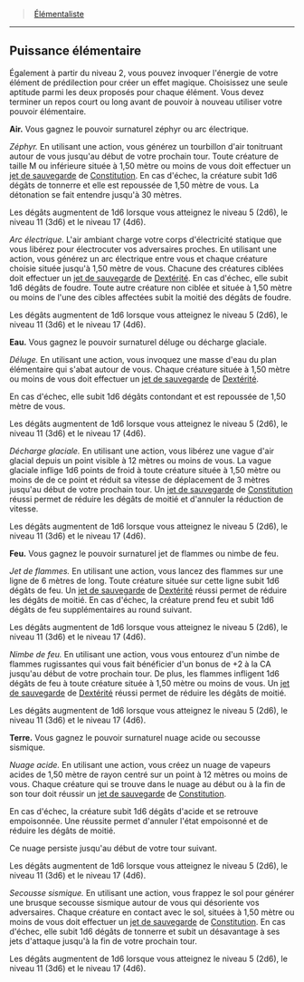﻿---
!GenericItem
Id: wizard_elementalist_hd.md#puissance-élémentaire
ParentLink: wizard_elementalist_hd.md#Élémentaliste
Name: Puissance élémentaire
ParentName: Élémentaliste
NameLevel: 2
Attributes: {}
---
> [Élémentaliste](hd_wizard_elementalist.md)

---

## Puissance élémentaire

Également à partir du niveau 2, vous pouvez invoquer l'énergie de votre élément de prédilection pour créer un effet magique. Choisissez une seule aptitude parmi les deux proposés pour chaque élément. Vous devez terminer un repos court ou long avant de pouvoir à nouveau utiliser votre pouvoir élémentaire.

**Air.** Vous gagnez le pouvoir surnaturel zéphyr ou arc électrique.

_Zéphyr._ En utilisant une action, vous générez un tourbillon d'air tonitruant autour de vous jusqu'au début de votre prochain tour. Toute créature de taille M ou inférieure située à 1,50 mètre ou moins de vous doit effectuer un [jet de sauvegarde](hd_abilities_jets_de_sauvegarde.md) de [Constitution](hd_abilities_constitution.md). En cas d'échec, la créature subit 1d6 dégâts de tonnerre et elle est repoussée de 1,50 mètre de vous. La détonation se fait entendre jusqu'à 30 mètres.

Les dégâts augmentent de 1d6 lorsque vous atteignez le niveau 5 (2d6), le niveau 11 (3d6) et le niveau 17 (4d6).

_Arc électrique._ L'air ambiant charge votre corps d'électricité statique que vous libérez pour électrocuter vos adversaires proches. En utilisant une action, vous générez un arc électrique entre vous et chaque créature choisie située jusqu'à 1,50 mètre de vous. Chacune des créatures ciblées doit effectuer un [jet de sauvegarde](hd_abilities_jets_de_sauvegarde.md) de [Dextérité](hd_abilities_dexterity.md). En cas d'échec, elle subit 1d6 dégâts de foudre. Toute autre créature non ciblée et située à 1,50 mètre ou moins de l'une des cibles affectées subit la moitié des dégâts de foudre.

Les dégâts augmentent de 1d6 lorsque vous atteignez le niveau 5 (2d6), le niveau 11 (3d6) et le niveau 17 (4d6).

**Eau.** Vous gagnez le pouvoir surnaturel déluge ou décharge glaciale.

_Déluge._ En utilisant une action, vous invoquez une masse d'eau du plan élémentaire qui s'abat autour de vous. Chaque créature située à 1,50 mètre ou moins de vous doit effectuer un [jet de sauvegarde](hd_abilities_jets_de_sauvegarde.md) de [Dextérité](hd_abilities_dexterity.md).

En cas d'échec, elle subit 1d6 dégâts contondant et est repoussée de 1,50 mètre de vous.

Les dégâts augmentent de 1d6 lorsque vous atteignez le niveau 5 (2d6), le niveau 11 (3d6) et le niveau 17 (4d6).

_Décharge glaciale._ En utilisant une action, vous libérez une vague d'air glacial depuis un point visible à 12 mètres ou moins de vous. La vague glaciale inflige 1d6 points de froid à toute créature située à 1,50 mètre ou moins de de ce point et réduit sa vitesse de déplacement de 3 mètres jusqu'au début de votre prochain tour. Un [jet de sauvegarde](hd_abilities_jets_de_sauvegarde.md) de [Constitution](hd_abilities_constitution.md) réussi permet de réduire les dégâts de moitié et d'annuler la réduction de vitesse.

Les dégâts augmentent de 1d6 lorsque vous atteignez le niveau 5 (2d6), le niveau 11 (3d6) et le niveau 17 (4d6).

**Feu.** Vous gagnez le pouvoir surnaturel jet de flammes ou nimbe de feu.

_Jet de flammes._ En utilisant une action, vous lancez des flammes sur une ligne de 6 mètres de long. Toute créature située sur cette ligne subit 1d6 dégâts de feu. Un [jet de sauvegarde](hd_abilities_jets_de_sauvegarde.md) de [Dextérité](hd_abilities_dexterity.md) réussi permet de réduire les dégâts de moitié. En cas d'échec, la créature prend feu et subit 1d6 dégâts de feu supplémentaires au round suivant.

Les dégâts augmentent de 1d6 lorsque vous atteignez le niveau 5 (2d6), le niveau 11 (3d6) et le niveau 17 (4d6).

_Nimbe de feu._ En utilisant une action, vous vous entourez d'un nimbe de flammes rugissantes qui vous fait bénéficier d'un bonus de +2 à la CA jusqu'au début de votre prochain tour. De plus, les flammes infligent 1d6 dégâts de feu à toute créature située à 1,50 mètre ou moins de vous. Un [jet de sauvegarde](hd_abilities_jets_de_sauvegarde.md) de [Dextérité](hd_abilities_dexterity.md) réussi permet de réduire les dégâts de moitié.

Les dégâts augmentent de 1d6 lorsque vous atteignez le niveau 5 (2d6), le niveau 11 (3d6) et le niveau 17 (4d6).

**Terre.** Vous gagnez le pouvoir surnaturel nuage acide ou secousse sismique.

_Nuage acide._ En utilisant une action, vous créez un nuage de vapeurs acides de 1,50 mètre de rayon centré sur un point à 12 mètres ou moins de vous. Chaque créature qui se trouve dans le nuage au début ou à la fin de son tour doit réussir un [jet de sauvegarde](hd_abilities_jets_de_sauvegarde.md) de [Constitution](hd_abilities_constitution.md).

En cas d'échec, la créature subit 1d6 dégâts d'acide et se retrouve empoisonnée. Une réussite permet d'annuler l'état empoisonné et de réduire les dégâts de moitié.

Ce nuage persiste jusqu'au début de votre tour suivant.

Les dégâts augmentent de 1d6 lorsque vous atteignez le niveau 5 (2d6), le niveau 11 (3d6) et le niveau 17 (4d6).

_Secousse sismique._ En utilisant une action, vous frappez le sol pour générer une brusque secousse sismique autour de vous qui désoriente vos adversaires. Chaque créature en contact avec le sol, situées à 1,50 mètre ou moins de vous doit effectuer un [jet de sauvegarde](hd_abilities_jets_de_sauvegarde.md) de [Constitution](hd_abilities_constitution.md). En cas d'échec, elle subit 1d6 dégâts de tonnerre et subit un désavantage à ses jets d'attaque jusqu'à la fin de votre prochain tour.

Les dégâts augmentent de 1d6 lorsque vous atteignez le niveau 5 (2d6), le niveau 11 (3d6) et le niveau 17 (4d6).

